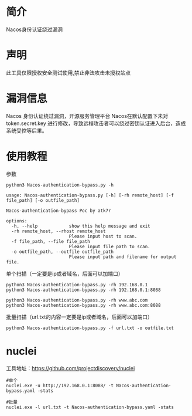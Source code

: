 # 简介
Nacos身份认证绕过漏洞

# 声明
此工具仅限授权安全测试使用,禁止非法攻击未授权站点

# 漏洞信息
Nacos 身份认证绕过漏洞，开源服务管理平台 Nacos在默认配置下未对 token.secret.key 进行修改，导致远程攻击者可以绕过密钥认证进入后台，造成系统受控等后果。

# 使用教程

参数

```
python3 Nacos-authentication-bypass.py -h

usage: Nacos-authentication-bypass.py [-h] [-rh remote_host] [-f file_path] [-o outfile_path]

Nacos-authentication-bypass Poc by atk7r

options:
  -h, --help            show this help message and exit
  -rh remote_host, --rhost remote_host
                        Please input host to scan.
  -f file_path, --file file_path
                        Please input file path to scan.
  -o outfile_path, --outfile outfile_path
                        Please input path and filename for output file.

```

单个扫描（一定要是ip或者域名，后面可以加端口）

```
python3 Nacos-authentication-bypass.py -rh 192.168.0.1
python3 Nacos-authentication-bypass.py -rh 192.168.0.1:8088

python3 Nacos-authentication-bypass.py -rh www.abc.com
python3 Nacos-authentication-bypass.py -rh www.abc.com:8088
```

批量扫描（url.txt的内容一定要是ip或者域名，后面可以加端口）

```
python3 Nacos-authentication-bypass.py -f url.txt -o outfile.txt
```

# nuclei

工具地址：https://github.com/projectdiscovery/nuclei

```
#单个
nuclei.exe -u http://192.168.0.1:8088/ -t Nacos-authentication-bypass.yaml -stats

#批量
nuclei.exe -l url.txt -t Nacos-authentication-bypass.yaml -stats
```

